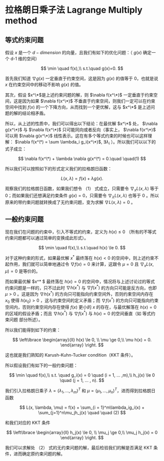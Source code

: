 # 拉格朗日乘子法 Lagrange Multiply method 

## 等式约束问题
假设 $x$ 是一个 $d-dimension$ 的向量，且我们有如下的优化问题：（ $g(x)$ 确定一个 d-1 维的空间）

$$
\min \quad f(x),\\
s.t.\quad g(x)=0.
$$

首先我们知道 $\nabla g(x)$ 一定垂直于约束空间，这是因为 $g(x)$ 的值等于 $0$，也就是说 $x$ 在约束空间中的移动不影响 $g(x)$ 的值。

其次，假设 $x^\*$是上述约束问题的解，则 $\nabla f(x^\*)$ 一定垂直于约束空间，这是因为如果 $\nabla f(x^\*)$ 不垂直于约束空间，则我们一定可以在约束空间中找到 $f(x)$ 的一个下降方向，从而找到一个更优解，这与 $x^\*$ 是上述问题的解的结论相矛盾。

所以，从上述的性质中，我们可以得出以下结论：在最优解 $x^\*$ 处， $\nabla g(x^\*)$ 与 $\nabla f(x^\*)$ 只可能同向或者反向（事实上， $\nabla f(x^\*)$ 可以用 $\nabla g(x^\*)$ 线性表示。这在有多个等式约束的时候也可以这样理解： $\nabla f(x^\*) = \sum \lambda_i g_i(x^\*)$, $\exists \lambda_i$ ）。所以我们可以以下的式子成立：

$$
\nabla f(x^\*) + \lambda \nabla g(x^\*) = 0.\quad \quad(1)
$$

所以我们可以按照如下的形式定义我们的拉格朗日函数：

$$
L(x, \lambda) = f(x) + \lambda g(x).
$$

观察我们的拉格朗日函数，如果我们想令 （1） 式成立，只需要令 $\nabla_x L(x, \lambda)$ 等于 $0$；而如果我们还想满足约束条件 $g(x)=0$，只需要令 $\nabla_\lambda L(x, \lambda)$ 也等于 $0$ 。所以原来的带约束问题就转换成了无约束问题，变为求解 $\nabla L(x, \lambda) = 0$ 。


## 一般约束问题
现在我们在问题的约束中，引入不等式的约束，定义为 $h(x)\le 0$ （所有的不等式约束问题都可以通过简单的变换成此形式）。

$$
\min \quad f(x),\\
s.t.\quad h(x) \le 0.
$$

对于这种约束的形式，如果最优解 $x^*$ 最终落在 $h(x) <  0$ 的空间中，则上述约束不起作用，我们就可以简单地通过令 $\nabla f(x) = 0$ 来计算，这跟令 $\mu = 0$ 且 $\nabla_x L(x, \mu) = 0$ 是等价的。

而如果最优解 $x^* $ 最终落在 $h(x) = 0$ 的空间中，情况将与上述讨论过的等式约束问题是一样的，只不过此时 $\nabla h(x^* )$ 与 $\nabla f(x^* )$ 的方向只可能是反方向，也即 $\mu > 0$ 。这是因为 $\nabla h(x^* )$ 的方向只可能指向约束空间外，否则约束空间内存在 $x_0$ 使得 $h(x_0) > 0$ ，这与约束空间的定义矛盾；而 $\nabla f(x^* )$ 的方向只可能指向约束空间内，否则约束空间内存在使得 $f(x)$ 更小的 $x$ 的存在，与最优解落在 $h(x) = 0$ 的区域的假设矛盾；而且 $\nabla h(x^* )$ 与 $\nabla f(x^* )$ 与 $h(x) = 0$ 的空间垂直（如 等式约束问题 部分所述）。

所以我们能得到如下的约束：

$$
\left\lbrace
\begin{array}{ll} 
h(x) \le 0, \\ 
\mu \ge 0,\\
\mu h(x) = 0.
\end{array} \right.
$$

这也就是我们熟知的 Karush-Kuhn-Tucker condition（KKT 条件）。

所以假设我们有如下的一般约束问题：

$$
\min \quad f(x),\\
s.t. \quad g_i(x) = 0 \quad (i = 1, ... ,m),\\
h_j(x) \le 0 \quad (j = 1, ... , n).
$$

我们引入拉格朗日乘子 $\lambda = (\lambda_1, ... ,\lambda_m)^T$ 和 $\mu = (\mu_1, ... ,\mu_n)^T$，进而得到拉格朗日函数

$$
L(x, \lambda, \mu) = f(x) + \sum_{i = 1}^m\lambda_ig_i(x) + \sum_{j=1}^n\mu_jh_j(x) \quad \quad (2)
$$

和我们对应的 KKT 条件

$$
\left\lbrace
\begin{array}{ll} 
h_j(x) \le 0, \\ 
\mu_j \ge 0,\\
\mu_j h_j(x) = 0
\end{array} \right.
$$

我们可以求解处 （2） 式的无约束问题的解，最后检验我们的解是否满足 KKT 条件，进而确定原约束问题的解。
